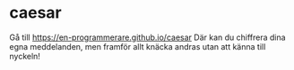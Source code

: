 # caesar
Gå till https://en-programmerare.github.io/caesar
Där kan du chiffrera dina egna meddelanden, men framför allt knäcka andras utan att känna till nyckeln!
